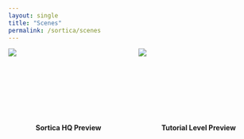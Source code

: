 ```yaml
---
layout: single
title: "Scenes"
permalink: /sortica/scenes
---
```


<!-- Escenas A-Frame -->
<script src="https://aframe.io/releases/1.2.0/aframe.min.js"></script>
<div style="display: flex; flex-wrap: wrap; gap: 20px; justify-content: center; margin-bottom: 40px;">

  <!-- Escena 1 -->
  <div style="flex: 1 1 45%; max-width: 600px; display: flex; flex-direction: column; align-items: center;">
    <div style="position: relative; width: 100%; padding-top: 56.25%;">
      <a-scene embedded style="position: absolute; top: 0; left: 0; width: 100%; height: 100%;">
        <a-assets>
          <img id="VR_Sortica" src="{{ '/assets/scenes/sortica_hq.png' | relative_url }}">
        </a-assets>
        <a-sky src="#VR_Sortica"></a-sky>
        <a-camera position="0 0 0" fov="90"></a-camera>
      </a-scene>
    </div>
    <p style="font-weight:bold;">Sortica HQ Preview</p>
  </div>

  <!-- Escena 2 -->
  <div style="flex: 1 1 45%; max-width: 600px; display: flex; flex-direction: column; align-items: center;">
    <div style="position: relative; width: 100%; padding-top: 56.25%;">
      <a-scene embedded style="position: absolute; top: 0; left: 0; width: 100%; height: 100%;">
        <a-assets>
          <img id="VR_Tutorial" src="{{ '/assets/scenes/tutorial.png' | relative_url }}">
        </a-assets>
        <a-sky src="#VR_Tutorial"></a-sky>
        <a-camera position="0 0 0" fov="90"></a-camera>
      </a-scene>
    </div>
    <p style="font-weight:bold;">Tutorial Level Preview</p>
  </div>

</div>